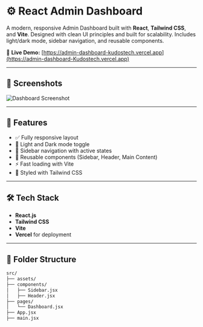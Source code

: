 # ⚙️ React Admin Dashboard

A modern, responsive Admin Dashboard built with **React**, **Tailwind CSS**, and **Vite**. Designed with clean UI principles and built for scalability. Includes light/dark mode, sidebar navigation, and reusable components.

🔗 **Live Demo:** [https://admin-dashboard-kudostech.vercel.app](https://admin-dashboard-Kudostech.vercel.app)

---

## 📸 Screenshots

![Dashboard Screenshot](https://i.imgur.com/tzZXANh.png)

---

## 🚀 Features

- ✅ Fully responsive layout
- 🌙 Light and Dark mode toggle
- 🧭 Sidebar navigation with active states
- 🧩 Reusable components (Sidebar, Header, Main Content)
- ⚡ Fast loading with Vite
- 🎨 Styled with Tailwind CSS

---

## 🛠️ Tech Stack

- **React.js**
- **Tailwind CSS**
- **Vite**
- **Vercel** for deployment

---

## 📁 Folder Structure

```bash
src/
├── assets/
├── components/
│   ├── Sidebar.jsx
│   ├── Header.jsx
├── pages/
│   └── Dashboard.jsx
├── App.jsx
├── main.jsx
